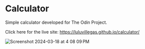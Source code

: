 #    Calculator

Simple calculator developed for The Odin Project.

Click here for the live site: https://luluvillegas.github.io/calculator/

![Screenshot 2024-03-18 at 4 08 09 PM](https://github.com/luluvillegas/calculator/assets/28613689/fd690e6e-c5dd-4948-987c-a562cdeb97bc)
